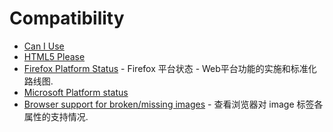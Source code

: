 # Compatibility
- [Can I Use](http://caniuse.com/)
- [HTML5 Please](http://html5please.com/)
- [Firefox Platform Status](https://platform-status.mozilla.org/) - Firefox 平台状态 - Web平台功能的实施和标准化路线图.
- [Microsoft Platform status](https://developer.microsoft.com/en-us/microsoft-edge/platform/status/)
- [Browser support for broken/missing images](https://codepen.io/bartveneman/full/qzCte) - 查看浏览器对 image 标签各属性的支持情况.
